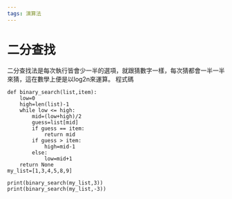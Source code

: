 ```yaml
---
tags: 演算法
---
```

# 二分查找

二分查找法是每次執行皆會少一半的選項，就跟猜數字一樣，每次猜都會一半一半來猜，這在數學上便是以log2⁡n來運算。
程式碼
```python=
def binary_search(list,item):
	low=0
	high=len(list)-1
	while low <= high:
		mid=(low+high)/2
		guess=list[mid]
		if guess == item:
			return mid
		if guess > item:
			high=mid-1
		else:
			low=mid+1
	return None
my_list=[1,3,4,5,8,9]

print(binary_search(my_list,3))
print(binary_search(my_list,-3))
```